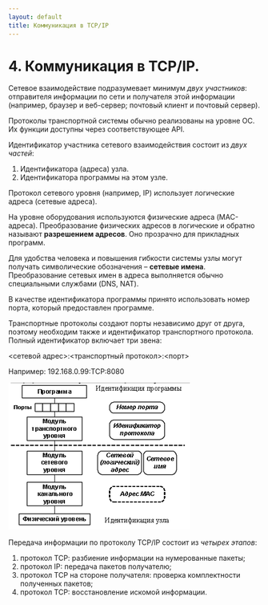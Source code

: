 ```yaml
---
layout: default
title: Коммуникация в TCP/IP
---
```


# 4. Коммуникация в TCP/IP.

Сетевое взаимодействие подразумевает минимум *двух участников*: отправителя информации по сети и получателя этой информации (например, браузер и веб-сервер; почтовый клиент и почтовый сервер).

Протоколы транспортной системы обычно реализованы на уровне OC. Их функции доступны через соответствующее API.

Идентификатор участника сетевого взаимодействия состоит из *двух частей*:

1. Идентификатора (адреса) узла.
2. Идентификатора программы на этом узле.

Протокол сетевого уровня (например, IP) использует логические адреса (сетевые адреса).

На уровне оборудования используются физические адреса (MAC-адреса). Преобразование физических адресов в логические и обратно называют **разрешением адресов**. Оно прозрачно для прикладных программ.

Для удобства человека и повышения гибкости системы узлы могут получать символические обозначения – **сетевые имена**. Преобразование сетевых имен в адреса выполняется обычно специальными службами (DNS, NAT).

В качестве идентификатора программы принято использовать номер порта, который предоставлен программе.

Транспортные протоколы создают порты независимо друг от друга, поэтому необходим также и идентификатор транспортного протокола. Полный идентификатор включает три звена:

\<сетевой адрес\>:\<транспортный протокол\>:\<порт\>

Например: 192.168.0.99:TCP:8080

![](images/chrome_2017-05-21_16-19-18.png)

Передача информации по протоколу TCP/IP состоит из *четырех этапов*:

1. протокол ТСР: разбиение информации на нумерованные пакеты;
2. протокол IP: передача пакетов получателю;
3. протокол TCP на стороне получателя: проверка комплектности полученных пакетов;
4. протокол TCP: восстановление искомой информации.
